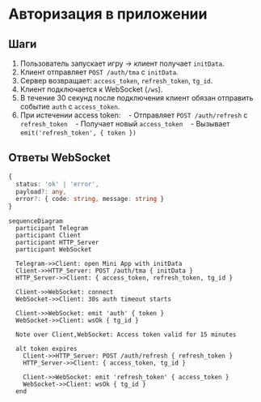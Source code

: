 #  Авторизация в приложении

## Шаги
1. Пользователь запускает игру → клиент получает `initData`.
2. Клиент отправляет `POST /auth/tma` с `initData`.
3. Сервер возвращает: `access_token`, `refresh_token`, `tg_id`.
4. Клиент подключается к WebSocket (`/ws`).
5. В течение 30 секунд после подключения клиент обязан отправить событие `auth` с `access_token`.
6. При истечении access token:
   - Отправляет `POST /auth/refresh` с `refresh_token`
   - Получает новый `access_token`
   - Вызывает `emit('refresh_token', { token })`

## Ответы WebSocket

```ts
{
  status: 'ok' | 'error',
  payload?: any,
  error?: { code: string, message: string }
}
```


```mermaid
sequenceDiagram
  participant Telegram
  participant Client
  participant HTTP_Server
  participant WebSocket

  Telegram->>Client: open Mini App with initData
  Client->>HTTP_Server: POST /auth/tma { initData }
  HTTP_Server->>Client: { access_token, refresh_token, tg_id }

  Client->>WebSocket: connect
  WebSocket->>Client: 30s auth timeout starts

  Client->>WebSocket: emit 'auth' { token }
  WebSocket->>Client: wsOk { tg_id }

  Note over Client,WebSocket: Access token valid for 15 minutes

  alt token expires
    Client->>HTTP_Server: POST /auth/refresh { refresh_token }
    HTTP_Server->>Client: { access_token, tg_id }

    Client->>WebSocket: emit 'refresh_token' { access_token }
    WebSocket->>Client: wsOk { tg_id }
  end
```